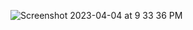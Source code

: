![Screenshot 2023-04-04 at 9 33 36 PM](https://user-images.githubusercontent.com/119637221/229958754-1a0d3a4d-c559-4c3b-bed5-61cdfe583c60.png)
